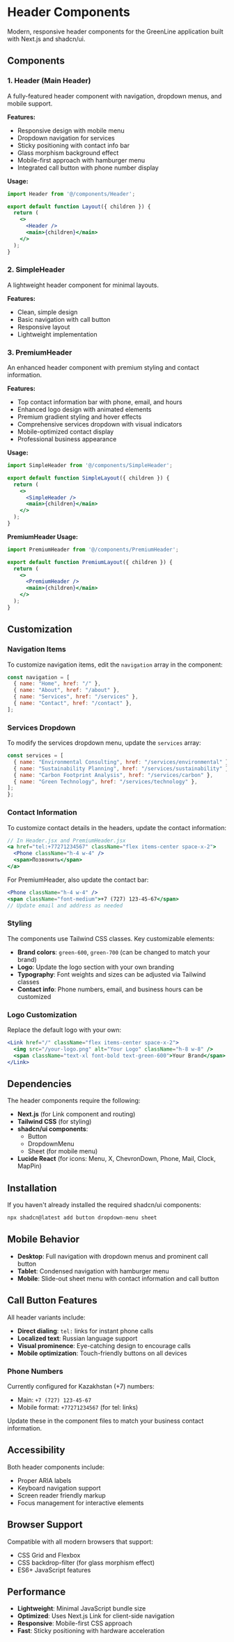 # Header Components

Modern, responsive header components for the GreenLine application built with Next.js and shadcn/ui.

## Components

### 1. Header (Main Header)
A fully-featured header component with navigation, dropdown menus, and mobile support.

**Features:**
- Responsive design with mobile menu
- Dropdown navigation for services  
- Sticky positioning with contact info bar
- Glass morphism background effect
- Mobile-first approach with hamburger menu
- Integrated call button with phone number display

**Usage:**
```jsx
import Header from '@/components/Header';

export default function Layout({ children }) {
  return (
    <>
      <Header />
      <main>{children}</main>
    </>
  );
}
```

### 2. SimpleHeader
A lightweight header component for minimal layouts.

**Features:**
- Clean, simple design
- Basic navigation with call button
- Responsive layout
- Lightweight implementation

### 3. PremiumHeader
An enhanced header component with premium styling and contact information.

**Features:**
- Top contact information bar with phone, email, and hours
- Enhanced logo design with animated elements
- Premium gradient styling and hover effects
- Comprehensive services dropdown with visual indicators
- Mobile-optimized contact display
- Professional business appearance

**Usage:**
```jsx
import SimpleHeader from '@/components/SimpleHeader';

export default function SimpleLayout({ children }) {
  return (
    <>
      <SimpleHeader />
      <main>{children}</main>
    </>
  );
}
```

**PremiumHeader Usage:**
```jsx
import PremiumHeader from '@/components/PremiumHeader';

export default function PremiumLayout({ children }) {
  return (
    <>
      <PremiumHeader />
      <main>{children}</main>
    </>
  );
}
```

## Customization

### Navigation Items
To customize navigation items, edit the `navigation` array in the component:

```jsx
const navigation = [
  { name: "Home", href: "/" },
  { name: "About", href: "/about" },
  { name: "Services", href: "/services" },
  { name: "Contact", href: "/contact" },
];
```

### Services Dropdown
To modify the services dropdown menu, update the `services` array:

```jsx
const services = [
  { name: "Environmental Consulting", href: "/services/environmental" },
  { name: "Sustainability Planning", href: "/services/sustainability" },
  { name: "Carbon Footprint Analysis", href: "/services/carbon" },
  { name: "Green Technology", href: "/services/technology" },
];
};
```

### Contact Information
To customize contact details in the headers, update the contact information:

```jsx
// In Header.jsx and PremiumHeader.jsx
<a href="tel:+77271234567" className="flex items-center space-x-2">
  <Phone className="h-4 w-4" />
  <span>Позвонить</span>
</a>
```

For PremiumHeader, also update the contact bar:
```jsx
<Phone className="h-4 w-4" />
<span className="font-medium">+7 (727) 123-45-67</span>
// Update email and address as needed
```

### Styling
The components use Tailwind CSS classes. Key customizable elements:

- **Brand colors**: `green-600`, `green-700` (can be changed to match your brand)
- **Logo**: Update the logo section with your own branding
- **Typography**: Font weights and sizes can be adjusted via Tailwind classes
- **Contact info**: Phone numbers, email, and business hours can be customized

### Logo Customization
Replace the default logo with your own:

```jsx
<Link href="/" className="flex items-center space-x-2">
  <img src="/your-logo.png" alt="Your Logo" className="h-8 w-8" />
  <span className="text-xl font-bold text-green-600">Your Brand</span>
</Link>
```

## Dependencies

The header components require the following:

- **Next.js** (for Link component and routing)
- **Tailwind CSS** (for styling)
- **shadcn/ui components**:
  - Button
  - DropdownMenu
  - Sheet (for mobile menu)
- **Lucide React** (for icons: Menu, X, ChevronDown, Phone, Mail, Clock, MapPin)

## Installation

If you haven't already installed the required shadcn/ui components:

```bash
npx shadcn@latest add button dropdown-menu sheet
```

## Mobile Behavior

- **Desktop**: Full navigation with dropdown menus and prominent call button
- **Tablet**: Condensed navigation with hamburger menu
- **Mobile**: Slide-out sheet menu with contact information and call button

## Call Button Features

All header variants include:
- **Direct dialing**: `tel:` links for instant phone calls
- **Localized text**: Russian language support
- **Visual prominence**: Eye-catching design to encourage calls
- **Mobile optimization**: Touch-friendly buttons on all devices

### Phone Numbers
Currently configured for Kazakhstan (+7) numbers:
- Main: `+7 (727) 123-45-67`
- Mobile format: `+77271234567` (for tel: links)

Update these in the component files to match your business contact information.

## Accessibility

Both header components include:
- Proper ARIA labels
- Keyboard navigation support
- Screen reader friendly markup
- Focus management for interactive elements

## Browser Support

Compatible with all modern browsers that support:
- CSS Grid and Flexbox
- CSS backdrop-filter (for glass morphism effect)
- ES6+ JavaScript features

## Performance

- **Lightweight**: Minimal JavaScript bundle size
- **Optimized**: Uses Next.js Link for client-side navigation
- **Responsive**: Mobile-first CSS approach
- **Fast**: Sticky positioning with hardware acceleration